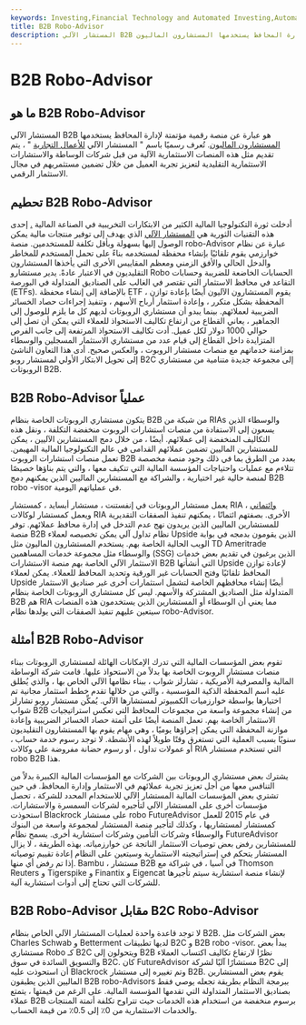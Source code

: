 ```yaml
---
keywords: Investing,Financial Technology and Automated Investing,Automated Investing,FinTech
title: B2B Robo-Advisor
description: المستشار الآلي B2B هو عبارة عن منصة رقمية مؤتمتة لإدارة المحافظ يستخدمها المستشارون الماليون.
---
```


# B2B Robo-Advisor
## ما هو B2B Robo-Advisor

المستشار الآلي B2B هو عبارة عن منصة رقمية مؤتمتة لإدارة المحافظ يستخدمها [المستشارون الماليون](/financial-advisor). تُعرف رسميًا باسم " المستشار الآلي [للأعمال التجارية](/btob) " ، يتم تقديم مثل هذه المنصات الاستثمارية الآلية من قبل شركات الوساطة والاستشارات الاستثمارية التقليدية لتعزيز تجربة العميل من خلال تضمين مستثمريهم في مجال الاستثمار الرقمي.

## تحطيم B2B Robo-Advisor

أدخلت ثورة التكنولوجيا المالية الكثير من الابتكارات التخريبية في الصناعة المالية [.](/fintech) إحدى هذه التقنيات الثورية هي [المستشار الآلي](/roboadvisor-roboadviser) الذي يهدف إلى توفير منتجات مالية يمكن الوصول إليها بسهولة وبأقل تكلفة للمستخدمين. منصة robo-Advisor عبارة عن نظام خوارزمي يقوم تلقائيًا بإنشاء محفظة لمستخدمه بناءً على تحمل المستخدم للمخاطر والدخل الحالي والأفق الزمني ومعظم المقاييس الأخرى التي يأخذها المستشارون التقليديون في الاعتبار عادةً. يدير مستشارو Robo الحسابات الخاضعة للضريبة وحسابات التقاعد في محافظ الاستثمار التي تقتصر في الغالب على الصناديق المتداولة في البورصة (ETFs). بالإضافة إلى إنشاء محفظة ETF ، يقوم المستشارون الآليون أيضًا بإعادة توازن المحفظة بشكل متكرر ، وإعادة استثمار أرباح الأسهم ، وتنفيذ إجراءات حصاد الخسائر الضريبية لعملائهم. بينما يبدو أن مستشاري الروبوتات لديهم كل ما يلزم للوصول إلى الجماهير ، يعاني القطاع من ارتفاع تكاليف الاستحواذ للعملاء التي يمكن أن تصل إلى حوالي 1000 دولار لكل عميل. أدت تكاليف الاستحواذ المرتفعة إلى جانب الفرص المتزايدة داخل القطاع إلى قيام عدد من مستشاري الاستثمار المسجلين والوسطاء بمزامنة خدماتهم مع منصات مستشار الروبوت ، والعكس صحيح. أدى هذا التعاون الناشئ إلى تحويل الابتكار الأولي لمستشار روبو B2C إلى مجموعة جديدة متنامية من مستشاري الروبوتات B2B.

## B2B Robo-Advisor عملياً

يتكون مستشاري الروبوتات الخاصة بنظام B2B من شبكة من RIAs والوسطاء الذين يسعون إلى الاستفادة من منصات استشارات الروبوت منخفضة التكلفة ، ونقل هذه التكاليف المنخفضة إلى عملائهم. أيضًا ، من خلال دمج المستشارين الآليين ، يمكن للمستشارين الماليين تضمين عملائهم القدامى في عالم التكنولوجيا المالية المهيمن. تعمل منصات استشارات الروبوت B2B بعدد من الطرق بما في ذلك وجود منصة مخصصة تتلاءم مع عمليات واحتياجات المؤسسة المالية التي تتكيف معها ، والتي يتم بناؤها خصيصًا لمنصة حالية غير اختيارية ، والشراكة مع المستشارين الماليين الذين يمكنهم دمج B2B robo -visor في عملياتهم اليومية.

يعمل مستشار الروبوتات في إنفستنت ، مستشار أبسايد ، كمستشار RIA [وائتماني](/fiduciary) ، ويعمل كمستشار لوكالات RIA الأخرى. بصفتهم ائتمانًا ، يمكنهم تنفيذ الصفقات التقديرية للمستشارين الماليين الذين يريدون نهج عدم التدخل في إدارة محافظ عملائهم. توفر منصة B2B نظام تداول آلي يمكن تخصيصه لعملاء Upside الذين يقومون بدمجه في بوابة الويب الحالية الخاصة بهم. يستخدم المستشارون الماليون مثل TD Ameritrade والوسطاء مثل مجموعة خدمات المساهمين (SSG) الذين يرغبون في تقديم بعض خدمات الاستثمار الآلي الخاصة بهم منصة الاستشارات B2B التي أنشأتها Upside لإعادة توازن المحافظ تلقائيًا وفتح الحسابات غير الورقية وتحديد المحافظ للعملاء. يمكن لعملاء Upside أيضًا إنشاء محافظهم الخاصة لتشمل استثمارات أخرى غير صناديق الاستثمار المتداولة مثل الصناديق المشتركة والأسهم. ليس كل مستشاري الروبوتات الخاصة بنظام B2B هم RIA مما يعني أن الوسطاء أو المستشارين الذين يستخدمون هذه المنصات سيتعين عليهم تنفيذ الصفقات التي يولدها نظام robo-Advisor.

## أمثلة B2B Robo-Advisor

تقوم بعض المؤسسات المالية التي تدرك الإمكانات الهائلة لمستشاري الروبوتات ببناء منصات مستشار الروبوت الخاصة بها بدلاً من الاستحواذ عليها. قامت شركة الوساطة المالية والمصرفية الأمريكية ، تشارلز شواب ، ببناء نظامها الآلي الخاص بها ، والذي يُطلق عليه اسم المحفظة الذكية المؤسسية ، والتي من خلالها تقدم خطط استثمار مجانية تم اختيارها بواسطة خوارزميات الكمبيوتر لمستشارها الآلي. يُمكِّن مستشار روبو تشارلز شواب B2B من إنشاء مجموعة واسعة من مجموعات المحافظ التي تعكس استراتيجيات الاستثمار الخاصة بهم. تعمل المنصة أيضًا على أتمتة حصاد الخسائر الضريبية وإعادة موازنة المحفظة التي يمكن إجراؤها يوميًا ، وهي مهام يقوم بها المستشارون التقليديون سنويًا بسبب العملية التي تستغرق وقتًا طويلاً لهذه الأنشطة. لا توجد رسوم خدمة حساب ، أو عمولات تداول ، أو رسوم حضانة مفروضة على وكالات RIA التي تستخدم مستشار robo B2B هذا.

يشترك بعض مستشاري الروبوتات بين الشركات مع المؤسسات المالية الكبيرة بدلاً من التنافس معها من أجل تعزيز تجربة عملائهم في الاستثمار وإدارة المحافظ. في حين تشتري بعض المؤسسات المالية المستشار الآلي للاستخدام المحدد للشركة ، تحصل مؤسسات أخرى على المستشار الآلي لتأجيره لشركات السمسرة والاستشارات. استحوذت Blackrock على مستشار robo FutureAdvisor في عام 2015 للعمل كمستشار لمستشاريها ، وكذلك لتأجير منصة المستشار لمجموعة واسعة من البنوك والوسطاء وشركات التأمين وشركات استشارية أخرى. يسمح نظام FutureAdvisor للمستشارين رفض بعض توصيات الاستثمار الناتجة عن خوارزمياته. بهذه الطريقة ، لا يزال المستشار يتحكم في إستراتيجيته الاستثمارية وسيتعين على النظام إعادة تقييم توصياته إذا تم رفض أي منها. Bambu ، مستشار B2B في آسيا ، في شراكة مع Thomson Reuters و Tigerspike و Finantix و Eigencat لإنشاء منصة استشارية سيتم تأجيرها للشركات التي تحتاج إلى أدوات استشارية آلية.

## B2B Robo-Advisor مقابل B2C Robo-Advisor

لا توجد قاعدة واحدة لعمليات المستشار الآلي الخاص بنظام B2B. بعض الشركات مثل Charles Schwab و Betterment لديها تطبيقات B2C و B2B robo -visor. يبدأ بعض مستشاري Robo كـ B2C ويتحولون إلى B2B نظرًا لارتفاع تكاليف اكتساب العملاء والتسويق السائدة في سوق B2C. كان FutureAdvisor مستشارًا آليًا لشركة B2C إلى أن استحوذت عليه Blackrock وتم تغييره إلى مستشار B2B. يقوم بعض المستشارين الماليين الذين يطبقون B2B robo-Advisors ببرمجة النظام بطريقة تجعله يوصي فقط بصناديق الاستثمار المتداولة التي تقدمها المؤسسة المالية. على الرغم من قيمتها ، يتمتع عملاء B2B برسوم منخفضة من استخدام هذه الخدمات حيث تتراوح تكلفة أتمتة المنتجات والخدمات الاستثمارية من 0٪ إلى 0.5٪ من قيمة الحساب.

